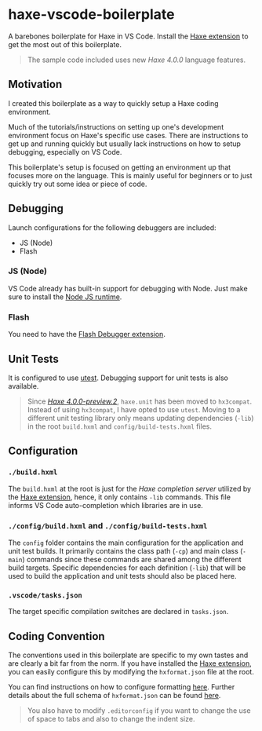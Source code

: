 # haxe-vscode-boilerplate

A barebones boilerplate for Haxe in VS Code. Install the [Haxe extension] to get the most out of this boilerplate.

> The sample code included uses new _Haxe 4.0.0_ language features.

## Motivation

I created this boilerplate as a way to quickly setup a Haxe coding environment.

Much of the tutorials/instructions on setting up one's development environment focus on Haxe's specific use cases. There are instructions to get up and running quickly but usually lack instructions on how to setup debugging, especially on VS Code.

This boilerplate's setup is focused on getting an environment up that focuses more on the language. This is mainly useful for beginners or to just quickly try out some idea or piece of code.

## Debugging

Launch configurations for the following debuggers are included:

- JS (Node)
- Flash

### JS (Node)

VS Code already has built-in support for debugging with Node. Just make sure to install the [Node JS runtime](https://nodejs.org).

### Flash

You need to have the [Flash Debugger extension](https://marketplace.visualstudio.com/items?itemName=vshaxe.haxe-debug).

## Unit Tests

It is configured to use [utest](https://github.com/haxe-utest/utest). Debugging support for unit tests is also available.

> Since [_Haxe 4.0.0-preview.2_](https://haxe.org/download/version/4.0.0-preview.2/), `haxe.unit` has been moved to `hx3compat`. Instead of using `hx3compat`, I have opted to use `utest`. Moving to a different unit testing library only means updating dependencies (`-lib`) in the root `build.hxml` and `config/build-tests.hxml` files.

## Configuration

### `./build.hxml`

The `build.hxml` at the root is just for the _Haxe completion server_ utilized by the [Haxe extension], hence, it only contains `-lib` commands. This file informs VS Code auto-completion which libraries are in use.

### `./config/build.hxml` and `./config/build-tests.hxml`

The `config` folder contains the main configuration for the application and unit test builds. It primarily contains the class path (`-cp`) and main class (`-main`) commands since these commands are shared among the different build targets. Specific dependencies for each definition (`-lib`) that will be used to build the application and unit tests should also be placed here.

### `.vscode/tasks.json`

The target specific compilation switches are declared in `tasks.json`.

## Coding Convention

The conventions used in this boilerplate are specific to my own tastes and are clearly a bit far from the norm. If you have installed the [Haxe extension], you can easily configure this by modifying the `hxformat.json` file at the root.

You can find instructions on how to configure formatting [here](https://github.com/vshaxe/vshaxe/wiki/Formatting). Further details about the full schema of `hxformat.json` can be found [here](https://github.com/vshaxe/vshaxe/blob/master/schemas/hxformat-schema.json).

> You also have to modify `.editorconfig` if you want to change the use of space to tabs and also to change the indent size.

[haxe extension]: https://marketplace.visualstudio.com/items?itemName=nadako.vshaxe
